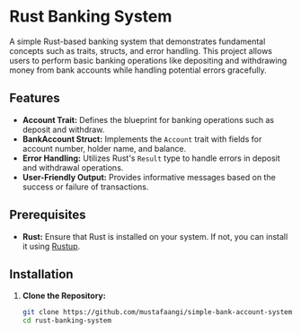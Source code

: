# Rust Banking System

A simple Rust-based banking system that demonstrates fundamental concepts such as traits, structs, and error handling. This project allows users to perform basic banking operations like depositing and withdrawing money from bank accounts while handling potential errors gracefully.

## Features

- **Account Trait:** Defines the blueprint for banking operations such as deposit and withdraw.
- **BankAccount Struct:** Implements the `Account` trait with fields for account number, holder name, and balance.
- **Error Handling:** Utilizes Rust's `Result` type to handle errors in deposit and withdrawal operations.
- **User-Friendly Output:** Provides informative messages based on the success or failure of transactions.

## Prerequisites

- **Rust:** Ensure that Rust is installed on your system. If not, you can install it using [Rustup](https://rustup.rs/).

## Installation

1. **Clone the Repository:**

   ```bash
   git clone https://github.com/mustafaangi/simple-bank-account-system-error-corrected-rust.git
   cd rust-banking-system
